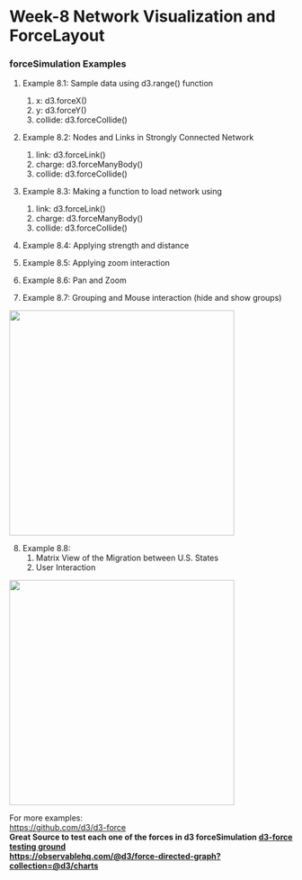 # Week-8 Network Visualization and ForceLayout
### forceSimulation Examples

1. Example 8.1: Sample data using d3.range() function
    1. x: d3.forceX()
    2. y: d3.forceY()
    3. collide: d3.forceCollide()

2. Example 8.2: Nodes and Links in Strongly Connected Network
    1. link: d3.forceLink()
    2. charge: d3.forceManyBody()
    3. collide: d3.forceCollide()

3. Example 8.3: Making a function to load network using
    1. link: d3.forceLink()
    2. charge: d3.forceManyBody()
    3. collide: d3.forceCollide()
4. Example 8.4: Applying strength and distance
5. Example 8.5: Applying zoom interaction
6. Example 8.6: Pan and Zoom
7. Example 8.7: Grouping and Mouse interaction (hide and show groups)

<img src="img/Exampl_8.7.gif" width="400px">

8. Example 8.8:
    1. Matrix View of the Migration between U.S. States
    2. User Interaction

<img src="img/Example_8.8.gif" width="400px">


For more examples:<br>
<a href="https://github.com/d3/d3-force">
https://github.com/d3/d3-force
</a>
<br>
<b>Great Source to test each one of the forces in d3 forceSimulation
<a href="https://bl.ocks.org/steveharoz/8c3e2524079a8c440df60c1ab72b5d03">d3-force testing ground</a>
<br>
<a href="https://observablehq.com/@d3/force-directed-graph?collection=@d3/charts">
https://observablehq.com/@d3/force-directed-graph?collection=@d3/charts
</a>
